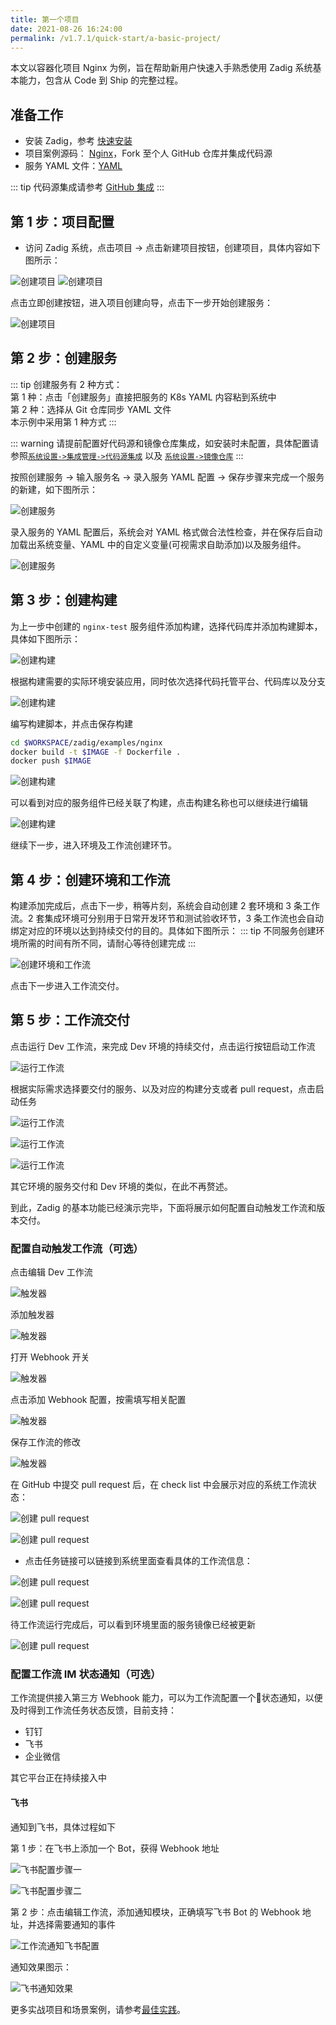 ```yaml
---
title: 第一个项目
date: 2021-08-26 16:24:00
permalink: /v1.7.1/quick-start/a-basic-project/
---
```


本文以容器化项目 Nginx 为例，旨在帮助新用户快速入手熟悉使用 Zadig 系统基本能力，包含从 Code 到 Ship 的完整过程。

## 准备工作

- 安装 Zadig，参考 [快速安装](/v1.7.1/quick-start/try-out-install)
- 项目案例源码： [Nginx](https://github.com/koderover/Zadig/tree/main/examples/nginx)，Fork 至个人 GitHub 仓库并集成代码源
- 服务 YAML 文件：[YAML](https://github.com/koderover/Zadig/tree/main/examples/nginx/yaml/nginx.yaml)

::: tip
代码源集成请参考 [GitHub 集成](/v1.7.1/settings/codehost/github/)
:::

## 第 1 步：项目配置

- 访问 Zadig 系统，点击项目 -> 点击新建项目按钮，创建项目，具体内容如下图所示：

![创建项目](./_images/basic_project_create_project.png "创建项目")
![创建项目](./_images/basic_project_create_project_1.png "创建项目")

点击立即创建按钮，进入项目创建向导，点击下一步开始创建服务：

![创建项目](./_images/basic_project_create_project_2.png "创建项目成功提示")

## 第 2 步：创建服务

::: tip
创建服务有 2 种方式：<br>
第 1 种：点击「创建服务」直接把服务的 K8s YAML 内容粘到系统中 <br>
第 2 种：选择从 Git 仓库同步 YAML 文件 <br>
本示例中采用第 1 种方式
:::

::: warning
请提前配置好代码源和镜像仓库集成，如安装时未配置，具体配置请参照[`系统设置->集成管理->代码源集成`](/v1.7.1/settings/codehost/gitlab/) 以及 [`系统设置->镜像仓库`](/v1.7.1/settings/image-registry/)
:::

按照创建服务 -> 输入服务名 -> 录入服务 YAML 配置 -> 保存步骤来完成一个服务的新建，如下图所示：

![创建服务](./_images/basic_project_create_project_3.png "创建服务")

录入服务的 YAML 配置后，系统会对 YAML 格式做合法性检查，并在保存后自动加载出系统变量、YAML 中的自定义变量(可视需求自助添加)以及服务组件。

![创建服务](./_images/basic_project_create_project_4.png "创建服务")

## 第 3 步：创建构建

为上一步中创建的 `nginx-test` 服务组件添加构建，选择代码库并添加构建脚本，具体如下图所示：

![创建构建](./_images/basic_project_create_build.png "创建构建")

根据构建需要的实际环境安装应用，同时依次选择代码托管平台、代码库以及分支

![创建构建](./_images/basic_project_create_build_1.png "创建构建")

编写构建脚本，并点击保存构建

``` bash
cd $WORKSPACE/zadig/examples/nginx
docker build -t $IMAGE -f Dockerfile .
docker push $IMAGE
```

![创建构建](./_images/basic_project_create_build_2.png "创建构建")

可以看到对应的服务组件已经关联了构建，点击构建名称也可以继续进行编辑

![创建构建](./_images/basic_project_create_build_3.png "创建构建")

继续下一步，进入环境及工作流创建环节。

## 第 4 步：创建环境和工作流

构建添加完成后，点击下一步，稍等片刻，系统会自动创建 2 套环境和 3 条工作流。2 套集成环境可分别用于日常开发环节和测试验收环节，3 条工作流也会自动绑定对应的环境以达到持续交付的目的。具体如下图所示：
::: tip
不同服务创建环境所需的时间有所不同，请耐心等待创建完成
:::

![创建环境和工作流](./_images/basic_project_create_env_1.png "创建环境和工作流")

点击下一步进入工作流交付。
## 第 5 步：工作流交付

点击运行 Dev 工作流，来完成 Dev 环境的持续交付，点击运行按钮启动工作流

![运行工作流](./_images/basic_project_pipeline_run.png "运行工作流")

根据实际需求选择要交付的服务、以及对应的构建分支或者 pull request，点击启动任务

![运行工作流](./_images/basic_project_pipeline_run_1.png "运行工作流")

![运行工作流](./_images/basic_project_pipeline_run_2.png "运行工作流")

![运行工作流](./_images/basic_project_pipeline_run_3.png "运行工作流")

其它环境的服务交付和 Dev 环境的类似，在此不再赘述。

到此，Zadig 的基本功能已经演示完毕，下面将展示如何配置自动触发工作流和版本交付。

### 配置自动触发工作流（可选）

点击编辑 Dev 工作流

![触发器](./_images/basic_project_create_webhook.png "触发器")

添加触发器

![触发器](./_images/basic_project_create_webhook_1.png "触发器")

打开 Webhook 开关

![触发器](./_images/basic_project_create_webhook_2.png "触发器")

点击添加 Webhook 配置，按需填写相关配置

![触发器](./_images/basic_project_create_webhook_3.png "触发器")

保存工作流的修改

![触发器](./_images/basic_project_create_webhook_4.png "触发器")


在 GitHub 中提交 pull request 后，在 check list 中会展示对应的系统工作流状态：

![创建 pull request](./_images/basic_project_create_pr.png "创建 pull request")

![创建 pull request](./_images/basic_project_create_pr_0.png "创建 pull request")

- 点击任务链接可以链接到系统里面查看具体的工作流信息：

![创建 pull request](./_images/basic_project_create_pr_1.png "创建 pull request")

![创建 pull request](./_images/basic_project_create_pr_2.png "创建 pull request")

待工作流运行完成后，可以看到环境里面的服务镜像已经被更新

![创建 pull request](./_images/basic_project_create_pr_3.png "创建 pull request")

### 配置工作流 IM 状态通知（可选）

工作流提供接入第三方 Webhook 能力，可以为工作流配置一个状态通知，以便及时得到工作流任务状态反馈，目前支持：
- 钉钉
- 飞书
- 企业微信

其它平台正在持续接入中

#### 飞书

通知到飞书，具体过程如下

第 1 步：在飞书上添加一个 Bot，获得 Webhook 地址

![飞书配置步骤一](./_images/basic_project_lark_add_bot.png)

![飞书配置步骤二](./_images/basic_project_lark_edit_bot.png)

第 2 步：点击编辑工作流，添加通知模块，正确填写飞书 Bot 的 Webhook 地址，并选择需要通知的事件

![工作流通知飞书配置](./_images/basic_project_workflow_feishu_config.png)

通知效果图示：

![飞书通知效果](./_images/basic_project_lark_webhook_notification.png)

更多实战项目和场景案例，请参考[最佳实践](https://www.koderover.com/tutorials/)。
